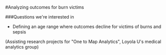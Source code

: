 #Analyzing outcomes for burn victims

###Questions we're interested in
* Defining an age range where outcomes decline for victims of burns and sepsis

(Assisting research projects for "One to Map Analytics", Loyola U's medical analytics group)
